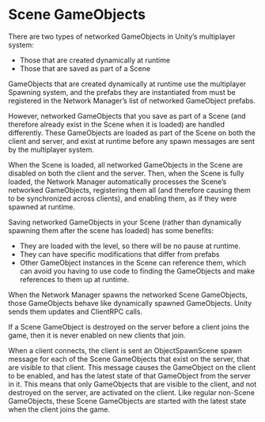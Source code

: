 # Scene GameObjects

There are two types of networked GameObjects in Unity’s multiplayer system:

-   Those that are created dynamically at runtime
-   Those that are saved as part of a Scene

GameObjects that are created dynamically at runtime use the multiplayer Spawning system, and the prefabs they are instantiated from must be registered in the Network Manager’s list of networked GameObject prefabs.

However, networked GameObjects that you save as part of a Scene (and therefore already exist in the Scene when it is loaded) are handled differently. These GameObjects are loaded as part of the Scene on both the client and server, and exist at runtime before any spawn messages are sent by the multiplayer system.

When the Scene is loaded, all networked GameObjects in the Scene are disabled on both the client and the server. Then, when the Scene is fully loaded, the Network Manager automatically processes the Scene’s networked GameObjects, registering them all (and therefore causing them to be synchronized across clients), and enabling them, as if they were spawned at runtime.

Saving networked GameObjects in your Scene (rather than dynamically spawning them after the scene has loaded) has some benefits:

-   They are loaded with the level, so there will be no pause at runtime.
-   They can have specific modifications that differ from prefabs
-   Other GameObject instances in the Scene can reference them, which can avoid you having to use code to finding the GameObjects and make references to them up at runtime.

When the Network Manager spawns the networked Scene GameObjects, those GameObjects behave like dynamically spawned GameObjects. Unity sends them updates and ClientRPC calls.

If a Scene GameObject is destroyed on the server before a client joins the game, then it is never enabled on new clients that join.

When a client connects, the client is sent an ObjectSpawnScene spawn message for each of the Scene GameObjects that exist on the server, that are visible to that client. This message causes the GameObject on the client to be enabled, and has the latest state of that GameObject from the server in it. This means that only GameObjects that are visible to the client, and not destroyed on the server, are activated on the client. Like regular non-Scene GameObjects, these Scene GameObjects are started with the latest state when the client joins the game.
